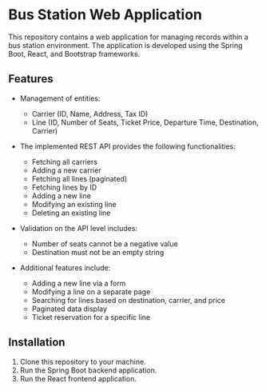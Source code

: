 # Bus Station Web Application

This repository contains a web application for managing records within a bus station environment. The application is developed using the Spring Boot, React, and Bootstrap frameworks.

## Features

- Management of entities:
  - Carrier (ID, Name, Address, Tax ID)
  - Line (ID, Number of Seats, Ticket Price, Departure Time, Destination, Carrier)

- The implemented REST API provides the following functionalities:
  - Fetching all carriers
  - Adding a new carrier
  - Fetching all lines (paginated)
  - Fetching lines by ID
  - Adding a new line
  - Modifying an existing line
  - Deleting an existing line

- Validation on the API level includes:
  - Number of seats cannot be a negative value
  - Destination must not be an empty string

- Additional features include:
  - Adding a new line via a form
  - Modifying a line on a separate page
  - Searching for lines based on destination, carrier, and price
  - Paginated data display
  - Ticket reservation for a specific line

## Installation

1. Clone this repository to your machine.
2. Run the Spring Boot backend application.
3. Run the React frontend application.

